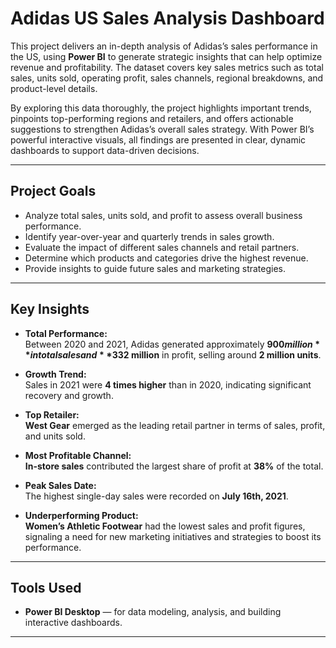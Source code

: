 # Adidas US Sales Analysis Dashboard

This project delivers an in-depth analysis of Adidas’s sales performance in the US, using **Power BI** to generate strategic insights that can help optimize revenue and profitability. The dataset covers key sales metrics such as total sales, units sold, operating profit, sales channels, regional breakdowns, and product-level details.  

By exploring this data thoroughly, the project highlights important trends, pinpoints top-performing regions and retailers, and offers actionable suggestions to strengthen Adidas’s overall sales strategy. With Power BI’s powerful interactive visuals, all findings are presented in clear, dynamic dashboards to support data-driven decisions.

---

## Project Goals

- Analyze total sales, units sold, and profit to assess overall business performance.
- Identify year-over-year and quarterly trends in sales growth.
- Evaluate the impact of different sales channels and retail partners.
- Determine which products and categories drive the highest revenue.
- Provide insights to guide future sales and marketing strategies.

---

## Key Insights

- **Total Performance:**  
  Between 2020 and 2021, Adidas generated approximately **$900 million** in total sales and **$332 million** in profit, selling around **2 million units**.

- **Growth Trend:**  
  Sales in 2021 were **4 times higher** than in 2020, indicating significant recovery and growth.

- **Top Retailer:**  
  **West Gear** emerged as the leading retail partner in terms of sales, profit, and units sold.

- **Most Profitable Channel:**  
  **In-store sales** contributed the largest share of profit at **38%** of the total.

- **Peak Sales Date:**  
  The highest single-day sales were recorded on **July 16th, 2021**.

- **Underperforming Product:**  
  **Women’s Athletic Footwear** had the lowest sales and profit figures, signaling a need for new marketing initiatives and strategies to boost its performance.

---

## Tools Used

- **Power BI Desktop** — for data modeling, analysis, and building interactive dashboards.

---

